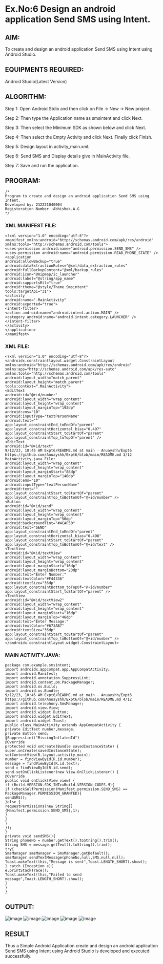 
# Ex.No:6 Design an android application Send SMS using Intent.


## AIM:

To create and design an android application Send SMS using Intent using Android Studio.

## EQUIPMENTS REQUIRED:

Android Studio(Latest Version)

## ALGORITHM:

Step 1: Open Android Stdio and then click on File -> New -> New project.

Step 2: Then type the Application name as smsintent and click Next. 

Step 3: Then select the Minimum SDK as shown below and click Next.

Step 4: Then select the Empty Activity and click Next. Finally click Finish.

Step 5: Design layout in activity_main.xml.

Step 6: Send SMS and Display details give in MainActivity file.

Step 7: Save and run the application.

## PROGRAM:
```
/*
Program to create and design an android application Send SMS using Intent.
Developed by: 212221040004
Registeration Number :Abhishek.A.G
*/
```
### XML MANIFEST FILE:
```
<?xml version="1.0" encoding="utf-8"?>
<manifest xmlns:android="http://schemas.android.com/apk/res/android"
xmlns:tools="http://schemas.android.com/tools">
<uses-permission android:name="android.permission.SEND_SMS" />
<uses-permission android:name="android.permission.READ_PHONE_STATE" />
<application
android:allowBackup="true"
android:dataExtractionRules="@xml/data_extraction_rules"
android:fullBackupContent="@xml/backup_rules"
android:icon="@mipmap/ic_launcher"
android:label="@string/app_name"
android:supportsRtl="true"
android:theme="@style/Theme.Smsintent"
tools:targetApi="31">
<activity
android:name=".MainActivity"
android:exported="true">
<intent-filter>
<action android:name="android.intent.action.MAIN" />
<category android:name="android.intent.category.LAUNCHER" />
</intent-filter>
</activity>
</application>
</manifest>
```
### XML FILE:
```
<?xml version="1.0" encoding="utf-8"?>
<androidx.constraintlayout.widget.ConstraintLayout
xmlns:android="http://schemas.android.com/apk/res/android"
xmlns:app="http://schemas.android.com/apk/res-auto"
xmlns:tools="http://schemas.android.com/tools"
android:layout_width="match_parent"
android:layout_height="match_parent"
tools:context=".MainActivity">
<EditText
android:id="@+id/number"
android:layout_width="wrap_content"
android:layout_height="wrap_content"
android:layout_marginTop="192dp"
android:ems="10"
android:inputType="textPersonName"
android:text=""
app:layout_constraintEnd_toEndOf="parent"
app:layout_constraintHorizontal_bias="0.497"
app:layout_constraintStart_toStartOf="parent"
app:layout_constraintTop_toTopOf="parent" />
<EditText
android:id="@+id/text"
9/12/23, 10:45 AM Expt6/README.md at main · Anuayshh/Expt6
https://github.com/Anuayshh/Expt6/blob/main/README.md 3/12
MainActivity.java File:
android:layout_width="wrap_content"
android:layout_height="wrap_content"
android:layout_marginStart="88dp"
android:layout_marginTop="140dp"
android:ems="10"
android:inputType="textPersonName"
android:text=""
app:layout_constraintStart_toStartOf="parent"
app:layout_constraintTop_toBottomOf="@+id/number" />
<Button
android:id="@+id/send"
android:layout_width="wrap_content"
android:layout_height="wrap_content"
android:layout_marginTop="56dp"
android:backgroundTint="#4CAF50"
android:text="SEND"
app:layout_constraintEnd_toEndOf="parent"
app:layout_constraintHorizontal_bias="0.498"
app:layout_constraintStart_toStartOf="parent"
app:layout_constraintTop_toBottomOf="@+id/text" />
<TextView
android:id="@+id/textView"
android:layout_width="wrap_content"
android:layout_height="wrap_content"
android:layout_marginStart="16dp"
android:layout_marginBottom="23dp"
android:text="Enter Number:"
android:textColor="#F44336"
android:textSize="36dp"
app:layout_constraintBottom_toTopOf="@+id/number"
app:layout_constraintStart_toStartOf="parent" />
<TextView
android:id="@+id/textView2"
android:layout_width="wrap_content"
android:layout_height="wrap_content"
android:layout_marginStart="16dp"
android:layout_marginTop="46dp"
android:text="Enter Message:"
android:textColor="#673AB7"
android:textSize="36dp"
app:layout_constraintStart_toStartOf="parent"
app:layout_constraintTop_toBottomOf="@+id/number" />
</androidx.constraintlayout.widget.ConstraintLayout>
```
### MAIN ACTIVITY.JAVA:
```
package com.example.smsintent;
import androidx.appcompat.app.AppCompatActivity;
import android.Manifest;
import android.annotation.SuppressLint;
import android.content.pm.PackageManager;
import android.os.Build;
import android.os.Bundle;
9/12/23, 10:45 AM Expt6/README.md at main · Anuayshh/Expt6
https://github.com/Anuayshh/Expt6/blob/main/README.md 4/12
import android.telephony.SmsManager;
import android.view.View;
import android.widget.Button;
import android.widget.EditText;
import android.widget.Toast;
public class MainActivity extends AppCompatActivity {
private EditText number,message;
private Button send;
@SuppressLint("MissingInflatedId")
@Override
protected void onCreate(Bundle savedInstanceState) {
super.onCreate(savedInstanceState);
setContentView(R.layout.activity_main);
number = findViewById(R.id.number);
message = findViewById(R.id.text);
send = findViewById(R.id.send);
send.setOnClickListener(new View.OnClickListener() {
@Override
public void onClick(View view) {
if (Build.VERSION.SDK_INT>=Build.VERSION_CODES.M){
if (checkSelfPermission(Manifest.permission.SEND_SMS) ==
PackageManager.PERMISSION_GRANTED){
sendSMS();
}else {
requestPermissions(new String[]
{Manifest.permission.SEND_SMS},1);
}
}
}
});
}
private void sendSMS(){
String phoneNo = number.getText().toString().trim();
String SMS = message.getText().toString().trim();
try{
SmsManager smsManager = SmsManager.getDefault();
smsManager.sendTextMessage(phoneNo,null,SMS,null,null);
Toast.makeText(this,"Message is sent",Toast.LENGTH_SHORT).show();
} catch (Exception e){
e.printStackTrace();
Toast.makeText(this,"Failed to send message",Toast.LENGTH_SHORT).show();
}
}
}

```

## OUTPUT:
![image](https://github.com/IcicleSpear/Exp6/assets/123985960/774a0d05-5d4b-4cfe-96c4-f5255af2fab1)
![image](https://github.com/IcicleSpear/Exp6/assets/123985960/6fa93a2e-7e55-4583-96d6-ff1b8df3edd1)
![image](https://github.com/IcicleSpear/Exp6/assets/123985960/ea6989d0-6af4-4e76-9c4f-fb45aecd664a)
![image](https://github.com/IcicleSpear/Exp6/assets/123985960/f3368b30-a53a-4437-9877-1fa001e20dd0)
![image](https://github.com/IcicleSpear/Exp6/assets/123985960/d3462abd-f7d5-46d6-8d07-364c8c2b5d7f)


## RESULT
Thus a Simple Android Application create and design an android application Send SMS using Intent using Android Studio is developed and executed successfully.
